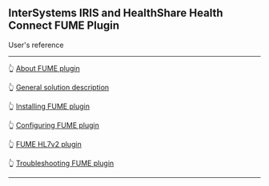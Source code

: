 ## InterSystems IRIS and HealthShare Health Connect FUME Plugin

User's reference

---

👆 [About FUME plugin](about.md)

👆 [General solution description](solution-description.md)

👆 [Installing FUME plugin](installation.md)

👆 [Configuring FUME plugin](configuration.md)

👆 [FUME HL7v2 plugin](fume-tester.md)

👆 [Troubleshooting FUME plugin](troubleshooting.md)

---

